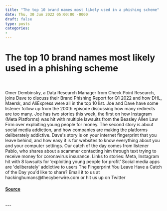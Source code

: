 ```yaml
---
title: "The top 10 brand names most likely used in a phishing scheme"
date: Thu, 30 Jun 2022 05:00:00 -0000
draft: false
type: posts
categories: 
- 
---
```

# The top 10 brand names most likely used in a phishing scheme

<br/>

<br/>
Omer Dembinsky, a Data Research Manager from Check Point Research, joins Dave to discuss their Brand Phishing Report for Q1 2022 and how DHL, Maersk, and AliExpress were all in the top 10 list. Joe and Dave have some listener follow up from the 200th episode discussing how many redirects are too many. Joe has two stories this week, the first on how Instagram (Meta Platforms) was hit with multiple lawsuits from the Beasley Allen Law Firm over exploiting young people for money. The second story is about social media addiction, and how companies are making the platforms deliberately addictive. Dave's story is on your internet fingerprint that you leave behind, and how easy it is for websites to know everything about you and your computer settings. Our catch of the day comes from listener Pablo, who shares about a scammer contacting him through text trying to receive money for coronavirus insurance. Links to stories: Meta, Instagram hit with 8 lawsuits for ‘exploiting young people for profit’ Social media apps are 'deliberately' addictive to users The Fingerprint You Leave Have a Catch of the Day you'd like to share? Email it to us at hackinghumans@thecyberwire.com or hit us up on Twitter

#### [Source](https://thecyberwire.com/podcasts/hacking-humans/202/notes)

<br/>
---
